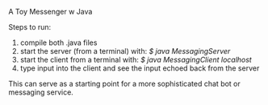 A Toy Messenger w Java

Steps to run:
1. compile both .java files
2. start the server (from a terminal) with: _$ java MessagingServer_
3. start the client from a terminal with: _$ java MessagingClient localhost_
4. type input into the client and see the input echoed back from the server

This can serve as a starting point for a more sophisticated chat bot or messaging service. 
